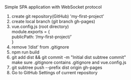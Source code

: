Simple SPA application with WebSocket protocol  

1. create git repository(GitHub) 'my-first-project'  
2. create local branch (git branch gh-pages)  
3. vue.config.js (root directory)  
    module.exports = {  
    publicPath: ‘/my-first-project/’  
    }  
4. remove ‘/dist’ from .gitignore  
5. npm run build  
6. git add dist && git commit -m "Initial dist subtree commit"  
make sure .gitignore contains .gitignore and vue.config.js  
7. git subtree push --prefix dist origin gh-pages  
8. Go to GitHub Settings of current repository  
